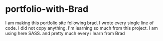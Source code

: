 # portfolio-with-Brad
I am making this portfolio site following brad. I wrote every single line of code. I did not copy anything. I'm learning so much from this project. I am using here SASS. and pretty much every i learn from Brad
